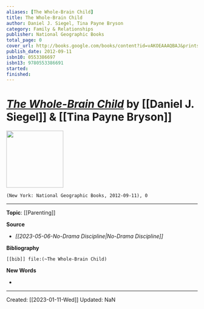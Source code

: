```yaml
---
aliases: [The Whole-Brain Child]
title: The Whole-Brain Child
author: Daniel J. Siegel, Tina Payne Bryson
category: Family & Relationships
publisher: National Geographic Books
total_page: 0
cover_url: http://books.google.com/books/content?id=vAKOEAAAQBAJ&printsec=frontcover&img=1&zoom=1&source=gbs_api
publish_date: 2012-09-11
isbn10: 0553386697
isbn13: 9780553386691
started: 
finished: 
---
```

# *[The Whole-Brain Child]()* by [[Daniel J. Siegel]] &  [[Tina Payne Bryson]]

<img src="http://books.google.com/books/content?id=vAKOEAAAQBAJ&printsec=frontcover&img=1&zoom=1&source=gbs_api" width=150>

`(New York: National Geographic Books, 2012-09-11), 0`

--- 
**Topic**: [[Parenting]]

**Source**
- *[[2023-05-06-No-Drama Discipline|No-Drama Discipline]]*


**Bibliography**

```query
[[bib]] file:(~The Whole-Brain Child)
```
 

**New Words**

- 

---
Created: [[2023-01-11-Wed]]
Updated: NaN

